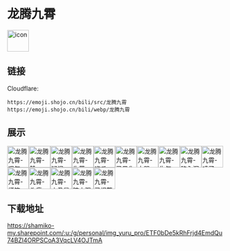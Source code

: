 # 龙腾九霄
<img src="https://emoji.shojo.cn/bili/src/龙腾九霄/icon.png" width="50" height="50" alt="icon">

## 链接
Cloudflare:
```
https://emoji.shojo.cn/bili/src/龙腾九霄
https://emoji.shojo.cn/bili/webp/龙腾九霄
```
## 展示
<img src="https://emoji.shojo.cn/bili/src/龙腾九霄/龙腾九霄-叹气.png" width="50" height="50" alt="龙腾九霄-叹气"><img src="https://emoji.shojo.cn/bili/src/龙腾九霄/龙腾九霄-赞.png" width="50" height="50" alt="龙腾九霄-赞"><img src="https://emoji.shojo.cn/bili/src/龙腾九霄/龙腾九霄-疑问.png" width="50" height="50" alt="龙腾九霄-疑问"><img src="https://emoji.shojo.cn/bili/src/龙腾九霄/龙腾九霄-失落.png" width="50" height="50" alt="龙腾九霄-失落"><img src="https://emoji.shojo.cn/bili/src/龙腾九霄/龙腾九霄-吃瓜.png" width="50" height="50" alt="龙腾九霄-吃瓜"><img src="https://emoji.shojo.cn/bili/src/龙腾九霄/龙腾九霄-已黑化.png" width="50" height="50" alt="龙腾九霄-已黑化"><img src="https://emoji.shojo.cn/bili/src/龙腾九霄/龙腾九霄-大哭.png" width="50" height="50" alt="龙腾九霄-大哭"><img src="https://emoji.shojo.cn/bili/src/龙腾九霄/龙腾九霄-生气.png" width="50" height="50" alt="龙腾九霄-生气"><img src="https://emoji.shojo.cn/bili/src/龙腾九霄/龙腾九霄-陷入沉思.png" width="50" height="50" alt="龙腾九霄-陷入沉思"><img src="https://emoji.shojo.cn/bili/src/龙腾九霄/龙腾九霄-喷了.png" width="50" height="50" alt="龙腾九霄-喷了"><img src="https://emoji.shojo.cn/bili/src/龙腾九霄/龙腾九霄-坏笑.png" width="50" height="50" alt="龙腾九霄-坏笑"><img src="https://emoji.shojo.cn/bili/src/龙腾九霄/龙腾九霄-头痛.png" width="50" height="50" alt="龙腾九霄-头痛"><img src="https://emoji.shojo.cn/bili/src/龙腾九霄/龙腾九霄-小丑是我.png" width="50" height="50" alt="龙腾九霄-小丑是我"><img src="https://emoji.shojo.cn/bili/src/龙腾九霄/龙腾九霄-暗中观察.png" width="50" height="50" alt="龙腾九霄-暗中观察"><img src="https://emoji.shojo.cn/bili/src/龙腾九霄/龙腾九霄-已报警.png" width="50" height="50" alt="龙腾九霄-已报警">

## 下载地址

https://shamiko-my.sharepoint.com/:u:/g/personal/img_yuru_pro/ETF0bDe5kRhFrjd4EmdQu74BZl4ORPSCoA3VqcLV4OJTmA